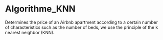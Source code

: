 # Algorithme_KNN
Determines the price of an Airbnb apartment according to a certain number of characteristics such as the number of beds, we use the principle of the k nearest neighbor (KNN).
